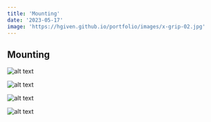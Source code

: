 ```yaml
---
title: 'Mounting'
date: '2023-05-17'
image: 'https://hgiven.github.io/portfolio/images/x-grip-02.jpg'
---
```


## Mounting

![alt text](https://hgiven.github.io/portfolio/images/x-grip-01.jpg)

![alt text](https://hgiven.github.io/portfolio/images/x-grip-02.jpg)

![alt text](https://hgiven.github.io/portfolio/images/x-grip-03.jpg)

![alt text](https://hgiven.github.io/portfolio/images/x-grip-04.jpg)